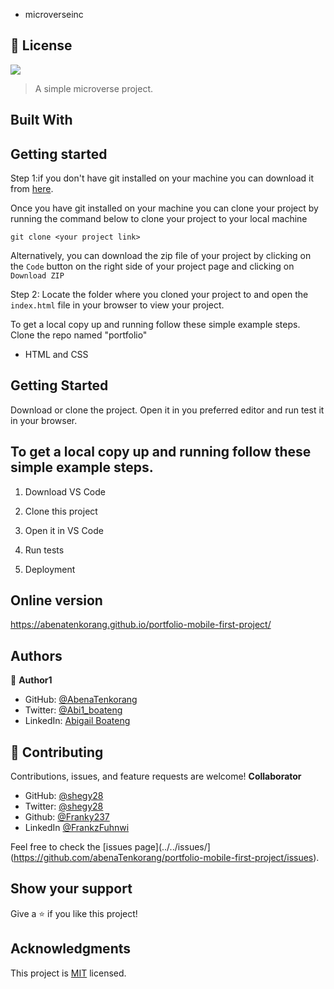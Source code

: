 
- microverseinc

## 📝 License
![](https://img.shields.io/badge/Microverse-blueviolet)

> A simple microverse project.

## Built With

## Getting started
Step 1:if you don't have git installed on your machine you can download it from [here](https://git-scm.com/downloads).

Once you have git installed on your machine you can clone your project by running the command below to clone your project to your local machine


`git clone <your project link>`

Alternatively, you can download the zip file of your project by clicking on the `Code` button on the right side of your project page and clicking on `Download ZIP`

Step 2: Locate the folder where you cloned your project to and open the `index.html` file in your browser to view your project.


To get a local copy up and running follow these simple example steps.
Clone the repo named "portfolio"

- HTML and CSS

## Getting Started

Download or clone the project. Open it in you preferred editor and run test it in your browser.

## To get a local copy up and running follow these simple example steps.

1. Download VS Code

2. Clone this project

3. Open it in VS Code

4. Run tests

5. Deployment


## Online version 

https://abenatenkorang.github.io/portfolio-mobile-first-project/


## Authors

👤 **Author1**

- GitHub: [@AbenaTenkorang](https://github.com/abenaTenkorang)
- Twitter: [@Abi1_boateng](https://twitter.com/Abi1_boateng)
- LinkedIn: [Abigail Boateng](https://www.linkedin.com/in/abigail-boateng-345395141/)

## 🤝 Contributing

Contributions, issues, and feature requests are welcome!
**Collaborator**
- GitHub: [@shegy28](https://github.com/shegy28/)
- Twitter: [@shegy28](https://twitter.com/shegy28)
- Github: [@Franky237](https://github.com/Franky237)
- LinkedIn [@FrankzFuhnwi](https://www.linkedin.com/in/frankz-fuhnwi-21b59b223/)



Feel free to check the [issues page](../../issues/](https://github.com/abenaTenkorang/portfolio-mobile-first-project/issues).

## Show your support

Give a ⭐️ if you like this project!

## Acknowledgments

This project is [MIT](./LICENSE) licensed.



